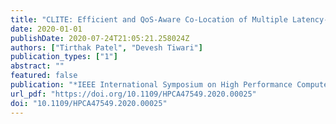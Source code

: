 ```yaml
---
title: "CLITE: Efficient and QoS-Aware Co-Location of Multiple Latency-Critical Jobs for Warehouse Scale Computers"
date: 2020-01-01
publishDate: 2020-07-24T21:05:21.258024Z
authors: ["Tirthak Patel", "Devesh Tiwari"]
publication_types: ["1"]
abstract: ""
featured: false
publication: "*IEEE International Symposium on High Performance Computer Architecture, HPCA 2020, San Diego, CA, USA, February 22-26, 2020*"
url_pdf: "https://doi.org/10.1109/HPCA47549.2020.00025"
doi: "10.1109/HPCA47549.2020.00025"
---
```



